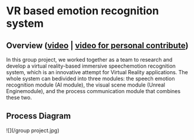 # VR based emotion recognition system 

## Overview ([video](https://youtu.be/sESbvDa2bjo) | [video for personal contribute](https://youtu.be/IIWplrW0tFM))
In this group project, we worked together as a team to research and develop a virtual reality-based immersive speechemotion recognition system, which is an innovative attempt for Virtual Reality applications. The whole system can bedivided into three modules: the speech emotion recognition module (AI module), the visual scene module (Unreal Enginemodule), and the process communication module that combines these two.  

## Process Diagram
![](/group project.jpg)
